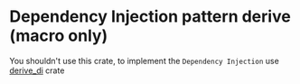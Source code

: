 # Dependency Injection pattern derive (macro only)
You shouldn't use this crate, to implement the `Dependency Injection` use [derive_di](../derive_di/README.md) crate